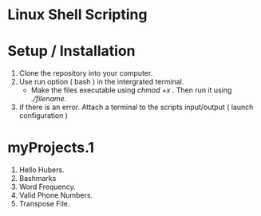 # Linux Shell Scripting

# Setup / Installation

1. Clone the repository into your computer. 
2. Use run option ( bash ) in the intergrated terminal.
   - Make the files executable using *chmod +x <filename>*. Then run it using *./filename*.
3. if there is an error. Attach a terminal to the scripts input/output ( launch configuration )

# myProjects.1

1. Hello Hubers.
2. Bashmarks
3. Word Frequency.
4. Valid Phone Numbers.
5. Transpose File.

